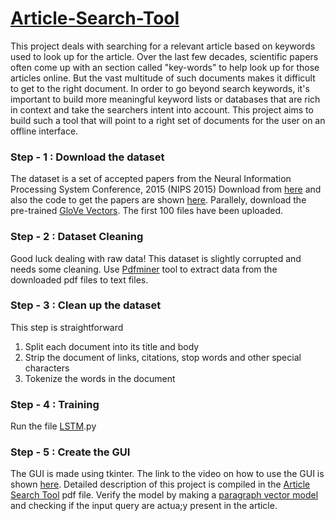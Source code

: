 # [Article-Search-Tool](https://youtu.be/jgrfciDYHd4)
This project deals with searching for a relevant article based on keywords used to look up
for the article. Over the last few decades, scientific papers often come up with an section
called "key-words" to help look up for those articles online. But the vast multitude of such
documents makes it difficult to get to the right document. In order to go beyond search
keywords, it's important to build more meaningful keyword lists or databases that are rich
in context and take the searchers intent into account. This project aims to build such a
tool that will point to a right set of documents for the user on an offline interface.
### Step - 1 : Download the dataset
The dataset is a set of accepted papers from the Neural Information Processing System
Conference, 2015 (NIPS 2015) Download from [here](https://www.kaggle.com/benhamner/nips-2015-papers/version/2/home) and also the code to get the papers are shown [here](https://github.com/benhamner/nips-2015-papers). Parallely, download the pre-trained [GloVe Vectors](https://nlp.stanford.edu/projects/glove/). The first 100 files have been uploaded.
### Step - 2 : Dataset Cleaning
Good luck dealing with raw data!
This dataset is slightly corrupted and needs some cleaning. Use [Pdfminer](https://stackoverflow.com/questions/26494211/extracting-text-from-a-pdf-file-using-pdfminer-in-python) tool to extract data from the downloaded pdf files to text files.
### Step - 3 : Clean up the dataset
This step is straightforward
1. Split each document into its title and body
2. Strip the document of links, citations, stop words and other special characters
3. Tokenize the words in the document
### Step - 4 : Training
Run the file [LSTM](https://github.com/sanjeev21095/Article-Search-Tool/blob/master/LSTM.py).py
### Step - 5 : Create the GUI
The GUI is made using tkinter. The link to the video on how to use the GUI is shown [here](https://youtu.be/jgrfciDYHd4). Detailed description of this project is compiled in the [Article Search Tool](https://github.com/sanjeev21095/Article-Search-Tool/blob/master/Article%20Search%20Tool.pdf) pdf file. Verify the model by making a [paragraph vector model](https://github.com/sanjeev21095/Article-Search-Tool/blob/master/verify_with_d2v.py) and checking if the input query are actua;y present in the article. 
